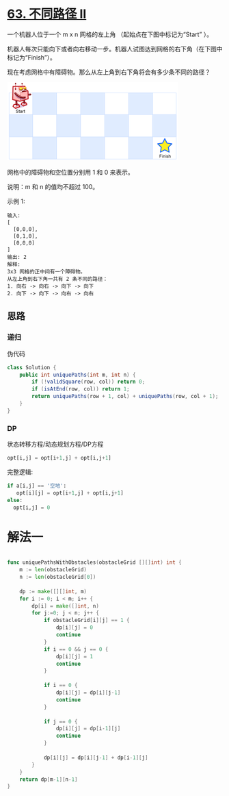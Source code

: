 # [63. 不同路径 II](https://leetcode-cn.com/problems/unique-paths-ii/)


一个机器人位于一个 m x n 网格的左上角 （起始点在下图中标记为“Start” ）。

机器人每次只能向下或者向右移动一步。机器人试图达到网格的右下角（在下图中标记为“Finish”）。

现在考虑网格中有障碍物。那么从左上角到右下角将会有多少条不同的路径？

![](./63/robot_maze.png)

网格中的障碍物和空位置分别用 1 和 0 来表示。

说明：m 和 n 的值均不超过 100。

示例 1:

```
输入:
[
  [0,0,0],
  [0,1,0],
  [0,0,0]
]
输出: 2
解释:
3x3 网格的正中间有一个障碍物。
从左上角到右下角一共有 2 条不同的路径：
1. 向右 -> 向右 -> 向下 -> 向下
2. 向下 -> 向下 -> 向右 -> 向右
```

## 思路

### 递归

伪代码

```Java
class Solution {
    public int uniquePaths(int m, int n) {
        if (!validSquare(row, col)) return 0;
        if (isAtEnd(row, col)) return 1;
        return uniquePaths(row + 1, col) + uniquePaths(row, col + 1);
    }
}
```

### DP

状态转移方程/动态规划方程/DP方程

```python
opt[i,j] = opt[i+1,j] + opt[i,j+1]
```

完整逻辑:

```python
if a[i,j] == '空地':
   opt[i][j] = opt[i+1,j] + opt[i,j+1]
else:
  opt[i,j] = 0
```

# 解法一

```Java

```

```go
func uniquePathsWithObstacles(obstacleGrid [][]int) int {
    m := len(obstacleGrid)
    n := len(obstacleGrid[0])

    dp := make([][]int, m)
    for i := 0; i < m; i++ {
        dp[i] = make([]int, n)
        for j:=0; j < n; j++ {
            if obstacleGrid[i][j] == 1 {
                dp[i][j] = 0
                continue
            }
            if i == 0 && j == 0 {
				dp[i][j] = 1
                continue
            }

            if i == 0 {
                dp[i][j] = dp[i][j-1]
                continue
            }

            if j == 0 {
                dp[i][j] = dp[i-1][j]
                continue
            }

            dp[i][j] = dp[i][j-1] + dp[i-1][j]
        }
    }
    return dp[m-1][n-1]
}
```